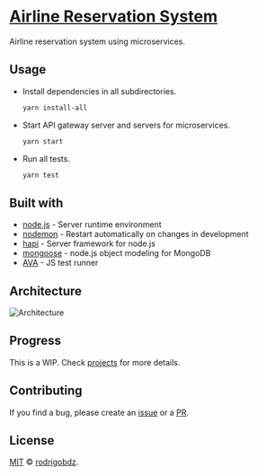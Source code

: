 # [Airline Reservation System](https://rodrigobdz.github.io/airline-reservation-system)

Airline reservation system using microservices.

## Usage

- Install dependencies in all subdirectories.

  ```sh
  yarn install-all
  ```

- Start API gateway server and servers for microservices.

  ```sh
  yarn start
  ```

- Run all tests.

  ```sh
  yarn test
  ```

## Built with

- [node.js](https://nodejs.org/) - Server runtime environment
- [nodemon](https://nodemon.io/) - Restart automatically on changes in development
- [hapi](https://hapijs.com/) - Server framework for node.js
- [mongoose](https://mongoosejs.com/) - node.js object modeling for MongoDB
- [AVA](https://github.com/avajs/ava) - JS test runner

## Architecture

![Architecture](./assets/airbooking-scheme.png)

## Progress

This is a WIP. Check [projects](https://github.com/rodrigobdz/airline-reservation-system/projects/1) for more details.

## Contributing

If you find a bug, please create an [issue](https://github.com/rodrigobdz/airline-reservation-system/issues) or a [PR](https://github.com/rodrigobdz/airline-reservation-system/pulls).

## License

[MIT](LICENSE) © [rodrigobdz](https://rodrigobdz.github.io/).
